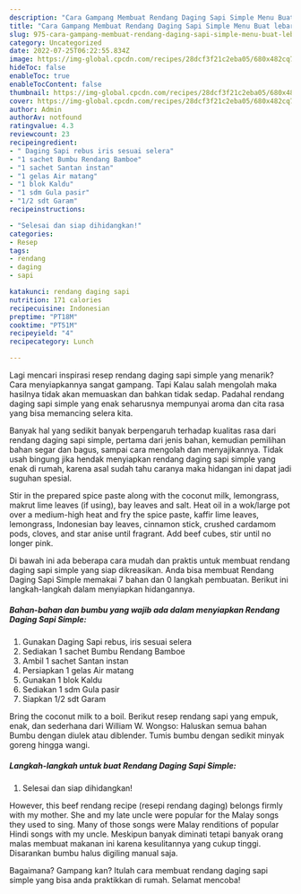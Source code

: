 ```yaml
---
description: "Cara Gampang Membuat Rendang Daging Sapi Simple Menu Buat lebaran"
title: "Cara Gampang Membuat Rendang Daging Sapi Simple Menu Buat lebaran"
slug: 975-cara-gampang-membuat-rendang-daging-sapi-simple-menu-buat-lebaran
category: Uncategorized
date: 2022-07-25T06:22:55.834Z
image: https://img-global.cpcdn.com/recipes/28dcf3f21c2eba05/680x482cq70/rendang-daging-sapi-simple-foto-resep-utama.jpg
hideToc: false
enableToc: true
enableTocContent: false
thumbnail: https://img-global.cpcdn.com/recipes/28dcf3f21c2eba05/680x482cq70/rendang-daging-sapi-simple-foto-resep-utama.jpg
cover: https://img-global.cpcdn.com/recipes/28dcf3f21c2eba05/680x482cq70/rendang-daging-sapi-simple-foto-resep-utama.jpg
author: Admin
authorAv: notfound
ratingvalue: 4.3
reviewcount: 23
recipeingredient:
- " Daging Sapi rebus iris sesuai selera"
- "1 sachet Bumbu Rendang Bamboe"
- "1 sachet Santan instan"
- "1 gelas Air matang"
- "1 blok Kaldu"
- "1 sdm Gula pasir"
- "1/2 sdt Garam"
recipeinstructions:

- "Selesai dan siap dihidangkan!"
categories:
- Resep
tags:
- rendang
- daging
- sapi

katakunci: rendang daging sapi 
nutrition: 171 calories
recipecuisine: Indonesian
preptime: "PT18M"
cooktime: "PT51M"
recipeyield: "4"
recipecategory: Lunch

---
```



Lagi mencari inspirasi resep rendang daging sapi simple yang menarik? Cara menyiapkannya sangat gampang. Tapi Kalau salah mengolah maka hasilnya tidak akan memuaskan dan bahkan tidak sedap. Padahal rendang daging sapi simple yang enak seharusnya mempunyai aroma dan cita rasa yang bisa memancing selera kita.


Banyak hal yang sedikit banyak berpengaruh terhadap kualitas rasa dari rendang daging sapi simple, pertama dari jenis bahan, kemudian pemilihan bahan segar dan bagus, sampai cara mengolah dan menyajikannya. Tidak usah bingung jika hendak menyiapkan rendang daging sapi simple yang enak di rumah, karena asal sudah tahu caranya maka hidangan ini dapat jadi suguhan spesial.

Stir in the prepared spice paste along with the coconut milk, lemongrass, makrut lime leaves (if using), bay leaves and salt. Heat oil in a wok/large pot over a medium-high heat and fry the spice paste, kaffir lime leaves, lemongrass, Indonesian bay leaves, cinnamon stick, crushed cardamom pods, cloves, and star anise until fragrant. Add beef cubes, stir until no longer pink.


Di bawah ini ada beberapa cara mudah dan praktis untuk membuat rendang daging sapi simple yang siap dikreasikan. Anda bisa membuat Rendang Daging Sapi Simple memakai 7 bahan dan 0 langkah pembuatan. Berikut ini langkah-langkah dalam menyiapkan hidangannya.

<!--inarticleads1-->

##### Bahan-bahan dan bumbu yang wajib ada dalam menyiapkan Rendang Daging Sapi Simple:

1. Gunakan  Daging Sapi rebus, iris sesuai selera
1. Sediakan 1 sachet Bumbu Rendang Bamboe
1. Ambil 1 sachet Santan instan
1. Persiapkan 1 gelas Air matang
1. Gunakan 1 blok Kaldu
1. Sediakan 1 sdm Gula pasir
1. Siapkan 1/2 sdt Garam


Bring the coconut milk to a boil. Berikut resep rendang sapi yang empuk, enak, dan sederhana dari William W. Wongso: Haluskan semua bahan Bumbu dengan diulek atau diblender. Tumis bumbu dengan sedikit minyak goreng hingga wangi. 

<!--inarticleads2-->

##### Langkah-langkah untuk buat Rendang Daging Sapi Simple:


1. Selesai dan siap dihidangkan!

However, this beef rendang recipe (resepi rendang daging) belongs firmly with my mother. She and my late uncle were popular for the Malay songs they used to sing. Many of those songs were Malay renditions of popular Hindi songs with my uncle. Meskipun banyak diminati tetapi banyak orang malas membuat makanan ini karena kesulitannya yang cukup tinggi. Disarankan bumbu halus digiling manual saja. 

Bagaimana? Gampang kan? Itulah cara membuat rendang daging sapi simple yang bisa anda praktikkan di rumah. Selamat mencoba!
